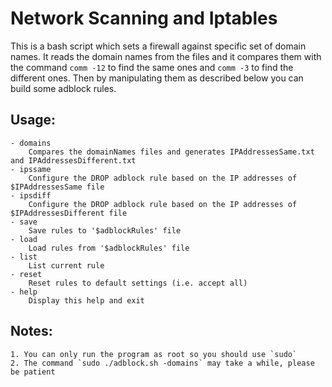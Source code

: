 # Network Scanning and Iptables

This is a bash script which sets a firewall against specific set of domain names.
It reads the domain names from the files and it compares them with the command `comm -12`
to find the same ones and `comm -3` to find the different ones. Then by manipulating them as
described below you can build some adblock rules.

## Usage:
    - domains  
        Compares the domainNames files and generates IPAddressesSame.txt and IPAddressesDifferent.txt
    - ipssame  
        Configure the DROP adblock rule based on the IP addresses of $IPAddressesSame file
    - ipsdiff  
        Configure the DROP adblock rule based on the IP addresses of $IPAddressesDifferent file
    - save  
        Save rules to '$adblockRules' file
    - load  
        Load rules from '$adblockRules' file
    - list  
        List current rule
    - reset  
        Reset rules to default settings (i.e. accept all)
    - help  
        Display this help and exit

## Notes:
    1. You can only run the program as root so you should use `sudo`
    2. The command `sudo ./adblock.sh -domains` may take a while, please
    be patient 
